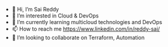 * 👋 Hi, I’m Sai Reddy
* 👀 I’m interested in Cloud & DevOps
* 🌱 I’m currently learning multicloud technologies and DevOps
* 📫 How to reach me https://www.linkedin.com/in/reddy-sai/
* 👯 I’m looking to collaborate on Terraform, Automation
